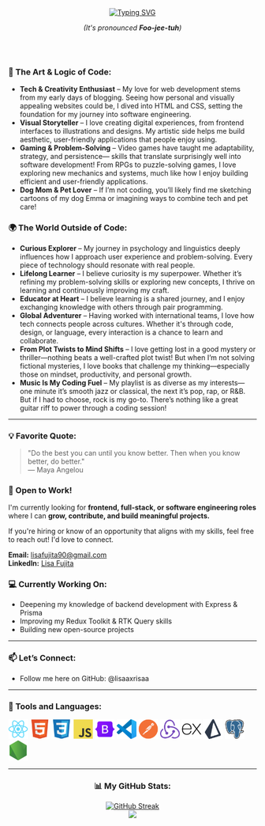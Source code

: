 <div align="center">
  <a href="https://git.io/typing-svg">
    <img src="https://readme-typing-svg.demolab.com?font=Fira+Code&weight=500&size=40&pause=1000&multiline=true&width=950&height=60&lines=Hello+World!+My+name+is+Lisa+Fujita+&color=D8DEE9&background=2E3440&center=true" 
    alt="Typing SVG" />
  </a>
  <br>
  <p><em>(It's pronounced <strong>Foo-jee-tuh</strong>)</em></p>
</div>

<br><br>

<h3>🌟 The Art & Logic of Code:</h3>
<ul>
  <li><strong>Tech & Creativity Enthusiast</strong> – My love for web development stems from my early days of blogging. Seeing how personal and visually appealing websites could be, I dived into HTML and CSS, setting the foundation for my journey into software engineering.</li>

  <li><strong>Visual Storyteller</strong> – I love creating digital experiences, from frontend interfaces to illustrations and designs. My artistic side helps me build aesthetic, user-friendly applications that people enjoy using.</li>

  <li><strong>Gaming & Problem-Solving</strong> – Video games have taught me adaptability, strategy, and persistence— skills that translate surprisingly well into software development! From RPGs to puzzle-solving games, I love exploring new mechanics and systems, much like how I enjoy building efficient and user-friendly applications.</li>  

  <li><strong>Dog Mom & Pet Lover</strong> – If I’m not coding, you’ll likely find me sketching cartoons of my dog Emma or imagining ways to combine tech and pet care!</li>  
</ul>


<h3>🌍 The World Outside of Code:</h3>
<ul>
  <li><strong>Curious Explorer</strong> – My journey in psychology and linguistics deeply influences how I approach user experience and problem-solving. Every piece of technology should resonate with real people.</li>
  
  <li><strong>Lifelong Learner</strong> – I believe curiosity is my superpower. Whether it’s refining my problem-solving skills or exploring new concepts, I thrive on learning and continuously improving my craft.</li>
  
  <li><strong>Educator at Heart</strong> – I believe learning is a shared journey, and I enjoy exchanging knowledge with others through pair programming.</li>
  
  <li><strong>Global Adventurer</strong> – Having worked with international teams, I love how tech connects people across cultures. Whether it's through code, design, or language, every interaction is a chance to learn and collaborate.</li>

  <li><strong>From Plot Twists to Mind Shifts</strong> – I love getting lost in a good mystery or thriller—nothing beats a well-crafted plot twist! But when I’m not solving fictional mysteries, I love books that challenge my thinking—especially those on mindset, productivity, and personal growth.</li>
  
  <li><strong>Music Is My Coding Fuel</strong> – My playlist is as diverse as my interests—one minute it’s smooth jazz or classical, the next it’s pop, rap, or R&B. But if I had to choose, rock is my go-to. There’s nothing like a great guitar riff to power through a coding session! </li>
</ul>

<hr>

<h3>💡 Favorite Quote:</h3>
<blockquote>
  "Do the best you can until you know better. Then when you know better, do better."  
  <br>— Maya Angelou
</blockquote>

### 🚀 Open to Work!
I'm currently looking for **frontend, full-stack, or software engineering roles** where I can **grow, contribute, and build meaningful projects.**  

If you're hiring or know of an opportunity that aligns with my skills, feel free to reach out! I'd love to connect.  

**Email:** [lisafujita90@gmail.com](mailto:lisafujita90@gmail.com)  
**LinkedIn:** [Lisa Fujita](https://www.linkedin.com/in/lisa-fujita/)  


<h3>💻 Currently Working On:</h3>
<ul>
  <li>Deepening my knowledge of backend development with Express & Prisma</li>
  <li>Improving my Redux Toolkit & RTK Query skills</li>
  <li>Building new open-source projects</li>
</ul>

---

### 📫 Let’s Connect:
<ul>
  <li>Follow me here on GitHub: @lisaaxrisaa</li>
</ul>


<hr>


<div>
 <h3>🚀 Tools and Languages:</h3>
<p align="left">
  <img src="https://github.com/devicons/devicon/blob/master/icons/react/react-original.svg" width="40" height="40" />
  <img src="https://github.com/devicons/devicon/blob/master/icons/html5/html5-original.svg" width="40" height="40" />
  <img src="https://github.com/devicons/devicon/blob/master/icons/css3/css3-original.svg" width="40" height="40" />
  <img src="https://github.com/devicons/devicon/blob/master/icons/javascript/javascript-original.svg" width="40" height="40" />
  <img src="https://github.com/devicons/devicon/blob/master/icons/bootstrap/bootstrap-original.svg" width="40" height="40" />
  <img src="https://github.com/devicons/devicon/blob/master/icons/vscode/vscode-original.svg" width="40" height="40" />
  <img src="https://github.com/devicons/devicon/blob/master/icons/postman/postman-original.svg" width="40" height="40" />
  <img src="https://github.com/devicons/devicon/blob/master/icons/redux/redux-original.svg" width="40" height="40" />
  <img src="https://raw.githubusercontent.com/devicons/devicon/ca28c779441053191ff11710fe24a9e6c23690d6/icons/express/express-original.svg" width="40" height="40" />
  <img src="https://raw.githubusercontent.com/devicons/devicon/master/icons/prisma/prisma-original.svg" width="40" height="40" />
  <img src="https://raw.githubusercontent.com/devicons/devicon/ca28c779441053191ff11710fe24a9e6c23690d6/icons/postgresql/postgresql-original.svg" width="40" height="40" />
  <img src="https://raw.githubusercontent.com/devicons/devicon/ca28c779441053191ff11710fe24a9e6c23690d6/icons/nodejs/nodejs-original.svg" width="40" height="40" />
</p>


</div>

<hr>

<div align="center">
 <div align="center">
  <h3>📊 My GitHub Stats:</h3>
  <a href="https://git.io/streak-stats">
    <img src="https://github-readme-streak-stats.herokuapp.com?user=lisaaxrisaa&theme=nord" alt="GitHub Streak" />
  </a>
</div>


<div align="center">
 <img src="https://capsule-render.vercel.app/api?type=waving&color=81A1C1&height=65&section=footer">
</div>

